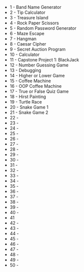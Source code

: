 - 1 - Band Name Generator 
- 2 - Tip Calculator
- 3 - Treasure Island
- 4 - Rock Paper Scissors
- 5 - Random Password Generator
- 6 - Maze Escape
- 7 - Hangman
- 8 - Caesar Cipher
- 9 - Secret Auction Program
- 10 - Calculator
- 11 - Capstone Project 1: BlackJack
- 12 - Number Guessing Game
- 13 - Debugging
- 14 - Higher or Lower Game
- 15 - Coffee Machine
- 16 - OOP Coffee Machine
- 17 - True or False Quiz Game
- 18 - Hirst Painting
- 19 - Turtle Race 
- 20 - Snake Game 1
- 21 - Snake Game 2
- 22 - 
- 23 - 
- 24 - 
- 25 - 
- 26 - 
- 27 - 
- 28 - 
- 29 - 
- 30 - 
- 31 - 
- 32 - 
- 33 - 
- 34 - 
- 35 - 
- 36 - 
- 37 - 
- 38 - 
- 39 - 
- 40 -
- 41 
- 42 -
- 43 -
- 44 -
- 45 -
- 46 -
- 47 -
- 48 -
- 49 -
- 50 -
